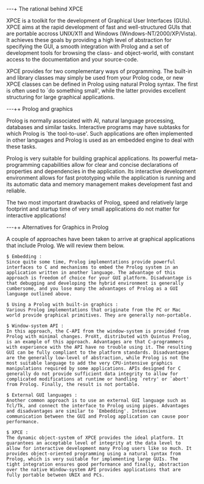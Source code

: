---+ The rational behind XPCE

XPCE is a toolkit for the development of Graphical User Interfaces
(GUIs). XPCE aims at the rapid development of fast and well-structured
GUIs that are portable accross UNIX/X11 and Windows
(Windows-NT/2000/XP/Vista). It achieves these goals by providing a high
level of abstraction for specifying the GUI, a smooth integration with
Prolog and a set of development tools for browsing the class- and
object-world, with constant access to the documentation and your
source-code.

XPCE provides for two complementary ways of programming. The built-in
and library classes may simply be used from your Prolog code, or new
XPCE classes can be defined in Prolog using natural Prolog syntax. The
first is often used to `do something small', while the latter provides
excellent structuring for large graphical applications.


---++ Prolog and graphics

Prolog is normally associated with AI, natural language processing,
databases and similar tasks. Interactive programs may have subtasks for
which Prolog is `the tool-to-use'. Such applications are often
implemented in other languages and Prolog is used as an embedded engine
to deal with these tasks.

Prolog is very suitable for building graphical applications. Its
powerful meta-programming capabilities allow for clear and concise
declarations of properties and dependencies in the application. Its
interactive development environment allows for fast prototyping while
the application is running and its automatic data and memory management
makes development fast and reliable.

The two most important drawbacks of Prolog, speed and relatively large
footprint and startup time of very small applications do not matter for
interactive applications!


---++ Alternatives for Graphics in Prolog

A couple of approaches have been taken to arrive at graphical
applications that include Prolog. We will review them below.

    $ Embedding :
    Since quite some time, Prolog implementations provide powerful
    interfaces to C and mechanisms to embed the Prolog system in an
    application written in another language. The advantage of this
    approach is freedom of choice for your GUI platform. Disadvantage is
    that debugging and developing the hybrid environment is generally
    cumbersome, and you lose many the advantages of Prolog as a GUI
    language outlined above. 

    $ Using a Prolog with built-in graphics :
    Various Prolog implementations that originate from the PC or Mac
    world provide graphical primitives. They are generally non-portable. 

    $ Window-system API :
    In this approach, the C-API from the window-system is provided from
    Prolog with minimal changes. ProXt, distributed with Quintus Prolog,
    is an example of this approach. Advantages are that C-programmers
    with experience with the API have no trouble using it. The resulting
    GUI can be fully compliant to the platform standards. Disadvantages
    are the generally low-level of abstraction, while Prolog is not the
    most suitable language to add the very CPU-intensive graphics
    manipulations required by some applications. APIs designed for C
    generally do not provide sufficient data integrity to allow for
    complicated modifications at runtime or handling `retry' or `abort'
    from Prolog. Finally, the result is not portable. 

    $ External GUI languages :
    Another common approach is to use an external GUI language such as
    Tcl/Tk, and connect the interface to Prolog using pipes. Advantages
    and disadvantages are similar to `Embedding'. Intensive
    communication between the GUI and Prolog application can cause poor
    performance. 

    $ XPCE :
    The dynamic object-system of XPCE provides the ideal platform. It
    guarantees an acceptable level of integrity at the data level to
    allow for interactive development many Prolog users like so much. It
    provides object-oriented programming using a natural syntax from
    Prolog, which is very suitable for implementing large GUIs. The
    tight integration ensures good performance and finally, abstraction
    over the native Window-system API provides applications that are
    fully portable between UNIX and PCs. 

